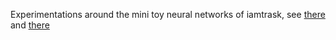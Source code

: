 Experimentations around the mini toy neural networks of iamtrask, see
[there](https://iamtrask.github.io/2015/07/12/basic-python-network)
and [there](https://iamtrask.github.io/2015/07/27/python-network-part2/)
